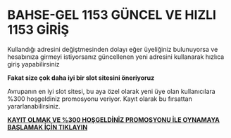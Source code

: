 # BAHSE-GEL 1153 GÜNCEL VE HIZLI 1153 GİRİŞ

Kullandığı adresini değiştmesinden dolayı eğer üyeliğiniz bulunuyorsa ve hesabınıza girmeyi istiyorsanız güncellenen yeni adresini kullanarak hızlıca giriş yapabilirsiniz

**Fakat size çok daha iyi bir slot sitesini öneriyoruz**

Avrupanın en iyi slot sitesi, bu aya özel olarak yeni üye olan kullanıcılara %300 hoşgeldiniz promosyonu veriyor. Kayıt olarak bu fırsattan yararlanabilirsiniz.

[**KAYIT OLMAK VE %300 HOŞGELDİNİZ PROMOSYONU İLE OYNAMAYA BAŞLAMAK İÇİN TIKLAYIN**](https://cutt.ly/leWAY7fi)
